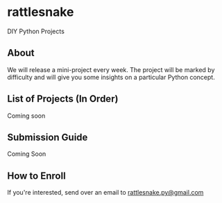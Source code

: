 # rattlesnake
DIY Python Projects

## About
We will release a mini-project every week. The project will be marked by difficulty and will give you some insights on a particular Python concept.

## List of Projects (In Order)
Coming soon

## Submission Guide
Coming Soon

## How to Enroll
If you're interested, send over an email to rattlesnake.py@gmail.com
